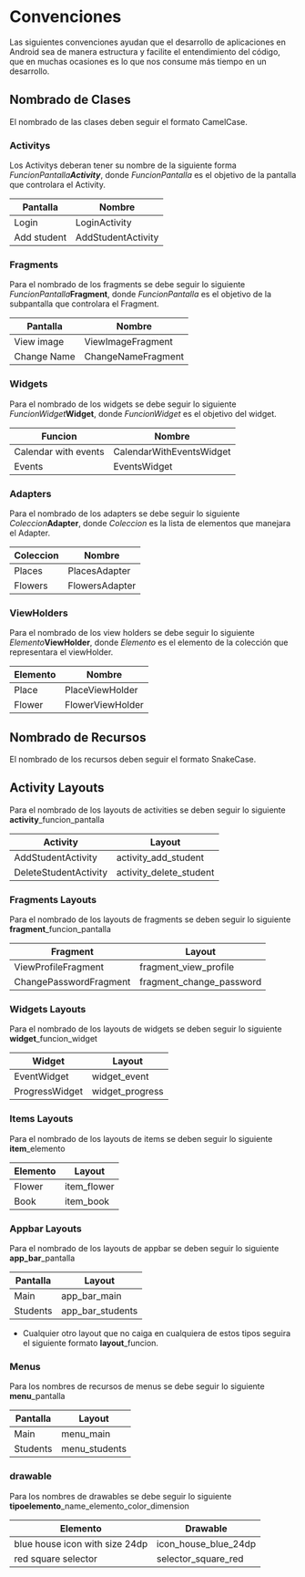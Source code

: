 # Convenciones
Las siguientes convenciones ayudan que el desarrollo de aplicaciones en Android sea de manera estructura y facilite el entendimiento del código, que en muchas ocasiones es lo que nos consume más tiempo en un desarrollo.
## Nombrado de Clases

El nombrado de las clases deben seguir el formato CamelCase.

### Activitys
Los Activitys deberan tener su nombre de la siguiente forma  _FuncionPantalla**Activity**_, donde _FuncionPantalla_ es el objetivo de la pantalla que controlara el Activity.

Pantalla     | Nombre
------------ | -------------
Login | LoginActivity
Add student | AddStudentActivity

### Fragments

Para el nombrado de los fragments se debe seguir lo siguiente _FuncionPantalla_**Fragment**, donde _FuncionPantalla_ es el objetivo de la subpantalla que controlara el Fragment.

Pantalla  | Nombre
--------- | -------
View image | ViewImageFragment
Change Name | ChangeNameFragment

### Widgets

Para el nombrado de los widgets se debe seguir lo siguiente _FuncionWidget_**Widget**, donde _FuncionWidget_ es el objetivo del widget.

Funcion  | Nombre
------- | ------
Calendar with events | CalendarWithEventsWidget
Events  | EventsWidget

### Adapters
 
Para el nombrado de los adapters se debe seguir lo siguiente _Coleccion_**Adapter**, donde _Coleccion_ es la lista de elementos que manejara el Adapter.

Coleccion | Nombre
----------|-------
Places  | PlacesAdapter
Flowers | FlowersAdapter

### ViewHolders
Para el nombrado de los view holders se debe seguir lo siguiente _Elemento_**ViewHolder**, donde _Elemento_ es el elemento de la colección que representara el viewHolder.

Elemento | Nombre
---|---
Place | PlaceViewHolder
Flower | FlowerViewHolder

## Nombrado de Recursos
El nombrado de los recursos deben seguir el formato SnakeCase. 
## Activity Layouts
Para el nombrado de los layouts de activities se deben seguir lo siguiente **activity**_funcion_pantalla

Activity | Layout
--- | ---
AddStudentActivity | activity_add_student
DeleteStudentActivity | activity_delete_student

### Fragments Layouts
Para el nombrado de los layouts de fragments se deben seguir lo siguiente **fragment**_funcion_pantalla

Fragment | Layout
--- | ---
ViewProfileFragment | fragment_view_profile
ChangePasswordFragment | fragment_change_password

### Widgets Layouts
Para el nombrado de los layouts de widgets se deben seguir lo siguiente **widget**_funcion_widget

Widget | Layout
--- | ---
EventWidget | widget_event
ProgressWidget | widget_progress

### Items Layouts

Para el nombrado de los layouts de items se deben seguir lo siguiente **item**_elemento

Elemento | Layout
--- | ---
Flower | item_flower
Book | item_book

### Appbar Layouts
Para el nombrado de los layouts de appbar se deben seguir lo siguiente **app_bar**_pantalla

Pantalla | Layout
--- | ---
Main | app_bar_main
Students | app_bar_students

* Cualquier otro layout que no caiga en cualquiera de estos tipos seguira el siguiente formato **layout**_funcion.


### Menus
Para los nombres de recursos de menus se debe seguir lo siguiente **menu**_pantalla

Pantalla | Layout
--- | ---
Main | menu_main
Students | menu_students

### drawable

Para los nombres de drawables se debe seguir lo siguiente **tipoelemento**_name_elemento_color_dimension

Elemento | Drawable
--- | ---
blue house icon with size 24dp | icon_house_blue_24dp
red square selector   | selector_square_red

